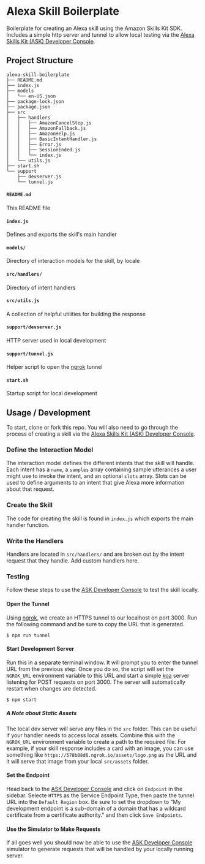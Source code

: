 # Alexa Skill Boilerplate

Boilerplate for creating an Alexa skill using the Amazon Skills Kit SDK. Includes a simple http server and tunnel to allow local testing via the [Alexa Skills Kit (ASK) Developer Console][ask].

## Project Structure

```
alexa-skill-boilerplate
├── README.md
├── index.js
├── models
│   └── en-US.json
├── package-lock.json
├── package.json
├── src
│   ├── handlers
│   │   ├── AmazonCancelStop.js
│   │   ├── AmazonFallback.js
│   │   ├── AmazonHelp.js
│   │   ├── BasicIntentHandler.js
│   │   ├── Error.js
│   │   ├── SessionEnded.js
│   │   └── index.js
│   └── utils.js
├── start.sh
└── support
    ├── devserver.js
    └── tunnel.js
```


#### `README.md`

This README file

#### `index.js`

Defines and exports the skill's main handler

#### `models/`

Directory of interaction models for the skill, by locale

#### `src/handlers/`

Directory of intent handlers

#### `src/utils.js`

A collection of helpful utilities for building the response

#### `support/devserver.js`

HTTP server used in local development

#### `support/tunnel.js`

Helper script to open the [ngrok][] tunnel

#### `start.sh`

Startup script for local development

## Usage / Development

To start, clone or fork this repo. You will also need to go through the process of creating a skill via the [Alexa Skills Kit (ASK) Developer Console][ask].

### Define the Interaction Model

The interaction model defines the different intents that the skill will handle. Each intent has a `name`, a `samples` array containing sample utterances a user might use to invoke the intent, and an optional `slots` array. Slots can be used to define arguments to an intent that give Alexa more information about that request.

### Create the Skill

The code for creating the skill is found in `index.js` which exports the main handler function.

### Write the Handlers

Handlers are located in `src/handlers/` and are broken out by the intent request that they handle. Add custom handlers here.

### Testing

Follow these steps to use the [ASK Developer Console][ask] to test the skill locally.

#### Open the Tunnel

Using [ngrok][], we create an HTTPS tunnel to our localhost on port 3000. Run the following command and be sure to copy the URL that is generated.

```
$ npm run tunnel
```

#### Start Development Server

Run this in a separate terminal window. It will prompt you to enter the tunnel URL from the previous step. Once you do so, the script will set the `NGROK_URL` environment variable to this URL and start a simple [koa][] server listening for POST requests on port 3000. The server will automatically restart when changes are detected.

```
$ npm start
```

##### A Note about Static Assets

The local dev server will serve any files in the `src` folder. This can be useful if your handler needs to access local assets. Combine this with the `NGROK_URL` environment variable to create a path to the required file. For example, if your skill response includes a card with an image, you can use something like `https://578b08d6.ngrok.io/assets/logo.png` as the URL and it will serve that image from your local `src/assets` folder.

#### Set the Endpoint

Head back to the [ASK Developer Console][ask] and click on `Endpoint` in the sidebar. Selecte `HTTPS` as the Service Endpoint Type, then paste the tunnel URL into the `Default Region` box. Be sure to set the dropdown to "My development endpoint is a sub-domain of a domain that has a wildcard certificate from a certificate authority." and then click `Save Endpoints`.

#### Use the Simulator to Make Requests

If all goes well you should now be able to use the [ASK Developer Console][ask] simulator to generate requests that will be handled by your locally running server.


[koa]: http://koajs.com/
[ngrok]: https://ngrok.com/
[ask]: https://developer.amazon.com/alexa/console/ask

